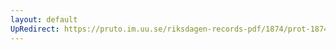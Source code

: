 ```yaml
---
layout: default
UpRedirect: https://pruto.im.uu.se/riksdagen-records-pdf/1874/prot-1874--fk--128/prot-1874--fk--128_000.pdf
---
```

